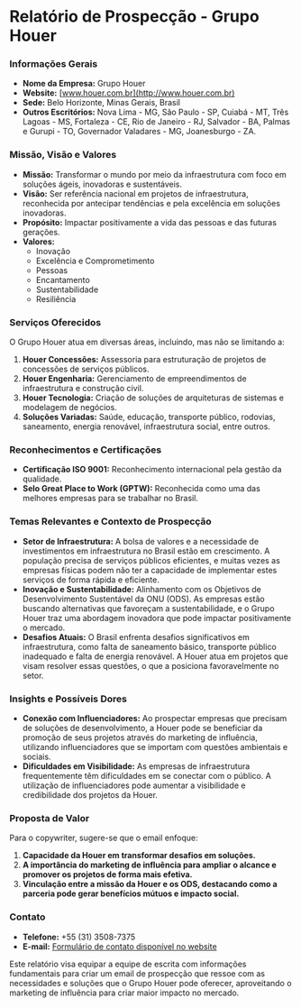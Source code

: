 # Relatório de Prospecção - Grupo Houer

### Informações Gerais
- **Nome da Empresa:** Grupo Houer
- **Website:** [www.houer.com.br](http://www.houer.com.br)
- **Sede:** Belo Horizonte, Minas Gerais, Brasil
- **Outros Escritórios:** Nova Lima - MG, São Paulo - SP, Cuiabá - MT, Três Lagoas - MS, Fortaleza - CE, Rio de Janeiro - RJ, Salvador - BA, Palmas e Gurupi - TO, Governador Valadares - MG, Joanesburgo - ZA.

### Missão, Visão e Valores
- **Missão:** Transformar o mundo por meio da infraestrutura com foco em soluções ágeis, inovadoras e sustentáveis.
- **Visão:** Ser referência nacional em projetos de infraestrutura, reconhecida por antecipar tendências e pela excelência em soluções inovadoras.
- **Propósito:** Impactar positivamente a vida das pessoas e das futuras gerações.
- **Valores:**
  - Inovação
  - Excelência e Comprometimento
  - Pessoas
  - Encantamento
  - Sustentabilidade
  - Resiliência

### Serviços Oferecidos
O Grupo Houer atua em diversas áreas, incluindo, mas não se limitando a:
1. **Houer Concessões:** Assessoria para estruturação de projetos de concessões de serviços públicos.
2. **Houer Engenharia:** Gerenciamento de empreendimentos de infraestrutura e construção civil.
3. **Houer Tecnologia:** Criação de soluções de arquiteturas de sistemas e modelagem de negócios.
4. **Soluções Variadas:** Saúde, educação, transporte público, rodovias, saneamento, energia renovável, infraestrutura social, entre outros.

### Reconhecimentos e Certificações
- **Certificação ISO 9001:** Reconhecimento internacional pela gestão da qualidade.
- **Selo Great Place to Work (GPTW):** Reconhecida como uma das melhores empresas para se trabalhar no Brasil.

### Temas Relevantes e Contexto de Prospecção
- **Setor de Infraestrutura:** A bolsa de valores e a necessidade de investimentos em infraestrutura no Brasil estão em crescimento. A população precisa de serviços públicos eficientes, e muitas vezes as empresas físicas podem não ter a capacidade de implementar estes serviços de forma rápida e eficiente.
- **Inovação e Sustentabilidade:** Alinhamento com os Objetivos de Desenvolvimento Sustentável da ONU (ODS). As empresas estão buscando alternativas que favoreçam a sustentabilidade, e o Grupo Houer traz uma abordagem inovadora que pode impactar positivamente o mercado.
- **Desafios Atuais:** O Brasil enfrenta desafios significativos em infraestrutura, como falta de saneamento básico, transporte público inadequado e falta de energia renovável. A Houer atua em projetos que visam resolver essas questões, o que a posiciona favoravelmente no setor.

### Insights e Possíveis Dores
- **Conexão com Influenciadores:** Ao prospectar empresas que precisam de soluções de desenvolvimento, a Houer pode se beneficiar da promoção de seus projetos através do marketing de influência, utilizando influenciadores que se importam com questões ambientais e sociais.
- **Dificuldades em Visibilidade:** As empresas de infraestrutura frequentemente têm dificuldades em se conectar com o público. A utilização de influenciadores pode aumentar a visibilidade e credibilidade dos projetos da Houer.

### Proposta de Valor
Para o copywriter, sugere-se que o email enfoque:
1. **Capacidade da Houer em transformar desafios em soluções.**
2. **A importância do marketing de influência para ampliar o alcance e promover os projetos de forma mais efetiva.**
3. **Vinculação entre a missão da Houer e os ODS, destacando como a parceria pode gerar benefícios mútuos e impacto social.**

### Contato
- **Telefone:** +55 (31) 3508-7375
- **E-mail:** [Formulário de contato disponível no website](http://www.houer.com.br/fale-conosco)

Este relatório visa equipar a equipe de escrita com informações fundamentais para criar um email de prospecção que ressoe com as necessidades e soluções que o Grupo Houer pode oferecer, aproveitando o marketing de influência para criar maior impacto no mercado.
